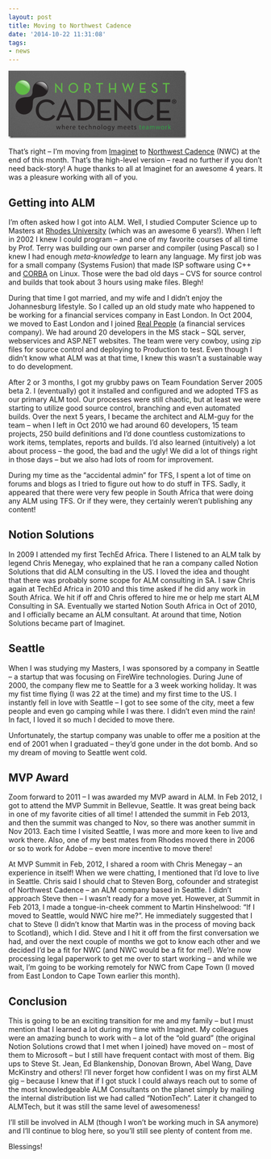 ```yaml
---
layout: post
title: Moving to Northwest Cadence
date: '2014-10-22 11:31:08'
tags:
- news
---
```


[![image](/assets/images/files/8bab2469-3cb3-4506-b820-9ab1a8060532.png "image")](/assets/images/files/33627038-56b5-4b36-b78e-b436ab752571.png)<!--kg-card-end: html-->

That’s right – I’m moving from [Imaginet](http://www.imaginet.com) to [Northwest Cadence](http://www.nwcadence.com/) (NWC) at the end of this month. That’s the high-level version – read no further if you don’t need back-story! A huge thanks to all at Imaginet for an awesome 4 years. It was a pleasure working with all of you.

## Getting into ALM

I’m often asked how I got into ALM. Well, I studied Computer Science up to Masters at [Rhodes University](http://www.ru.ac.za/) (which was an awesome 6 years!). When I left in 2002 I knew I could program – and one of my favorite courses of all time by Prof. Terry was building our own parser and compiler (using Pascal) so I knew I had enough _meta-knowledge_ to learn any language. My first job was for a small company (Systems Fusion) that made ISP software using C++ and [CORBA](http://en.wikipedia.org/wiki/Common_Object_Request_Broker_Architecture) on Linux. Those were the bad old days – CVS for source control and builds that took about 3 hours using make files. Blegh!

During that time I got married, and my wife and I didn’t enjoy the Johannesburg lifestyle. So I called up an old study mate who happened to be working for a financial services company in East London. In Oct 2004, we moved to East London and I joined [Real People](http://www.realpeople.co.za/) (a financial services company). We had around 20 developers in the MS stack – SQL server, webservices and ASP.NET websites. The team were very cowboy, using zip files for source control and deploying to Production to test. Even though I didn’t know what ALM was at that time, I knew this wasn’t a sustainable way to do development.

After 2 or 3 months, I got my grubby paws on Team Foundation Server 2005 beta 2. I (eventually) got it installed and configured and we adopted TFS as our primary ALM tool. Our processes were still chaotic, but at least we were starting to utilize good source control, branching and even automated builds. Over the next 5 years, I became the architect and ALM-guy for the team – when I left in Oct 2010 we had around 60 developers, 15 team projects, 250 build definitions and I’d done countless customizations to work items, templates, reports and builds. I’d also learned (intuitively) a lot about process – the good, the bad and the ugly! We did a lot of things right in those days – but we also had lots of room for improvement.

During my time as the “accidental admin” for TFS, I spent a lot of time on forums and blogs as I tried to figure out how to do stuff in TFS. Sadly, it appeared that there were very few people in South Africa that were doing any ALM using TFS. Or if they were, they certainly weren’t publishing any content!

## Notion Solutions

In 2009 I attended my first TechEd Africa. There I listened to an ALM talk by legend Chris Menegay, who explained that he ran a company called Notion Solutions that did ALM consulting in the US. I loved the idea and thought that there was probably some scope for ALM consulting in SA. I saw Chris again at TechEd Africa in 2010 and this time asked if he did any work in South Africa. We hit if off and Chris offered to hire me or help me start ALM Consulting in SA. Eventually we started Notion South Africa in Oct of 2010, and I officially became an ALM consultant. At around that time, Notion Solutions became part of Imaginet.

## Seattle

When I was studying my Masters, I was sponsored by a company in Seattle – a startup that was focusing on FireWire technologies. During June of 2000, the company flew me to Seattle for a 3 week working holiday. It was my fist time flying (I was 22 at the time) and my first time to the US. I instantly fell in love with Seattle – I got to see some of the city, meet a few people and even go camping while I was there. I didn’t even mind the rain! In fact, I loved it so much I decided to move there.

Unfortunately, the startup company was unable to offer me a position at the end of 2001 when I graduated – they’d gone under in the dot bomb. And so my dream of moving to Seattle went cold.

## MVP Award

Zoom forward to 2011 – I was awarded my MVP award in ALM. In Feb 2012, I got to attend the MVP Summit in Bellevue, Seattle. It was great being back in one of my favorite cities of all time! I attended the summit in Feb 2013, and then the summit was changed to Nov, so there was another summit in Nov 2013. Each time I visited Seattle, I was more and more keen to live and work there. Also, one of my best mates from Rhodes moved there in 2006 or so to work for Adobe – even more incentive to move there!

At MVP Summit in Feb, 2012, I shared a room with Chris Menegay – an experience in itself! When we were chatting, I mentioned that I’d love to live in Seattle. Chris said I should chat to Steven Borg, cofounder and strategist of Northwest Cadence – an ALM company based in Seattle. I didn’t approach Steve then – I wasn’t ready for a move yet. However, at Summit in Feb 2013, I made a tongue-in-cheek comment to Martin Hinshelwood: “If I moved to Seattle, would NWC hire me?”. He immediately suggested that I chat to Steve (I didn’t know that Martin was in the process of moving back to Scotland), which I did. Steve and I hit it off from the first conversation we had, and over the next couple of months we got to know each other and we decided I’d be a fit for NWC (and NWC would be a fit for me!). We’re now processing legal paperwork to get me over to start working – and while we wait, I’m going to be working remotely for NWC from Cape Town (I moved from East London to Cape Town earlier this month).

## Conclusion

This is going to be an exciting transition for me and my family – but I must mention that I learned a lot during my time with Imaginet. My colleagues were an amazing bunch to work with – a lot of the “old guard” (the original Notion Solutions crowd that I met when I joined) have moved on – most of them to Microsoft – but I still have frequent contact with most of them. Big ups to Steve St. Jean, Ed Blankenship, Donovan Brown, Abel Wang, Dave McKinstry and others! I’ll never forget how confident I was on my first ALM gig – because I knew that if I got stuck I could always reach out to some of the most knowledgeable ALM Consultants on the planet simply by mailing the internal distribution list we had called “NotionTech”. Later it changed to ALMTech, but it was still the same level of awesomeness!

I’ll still be involved in ALM (though I won’t be working much in SA anymore) and I’ll continue to blog here, so you’ll still see plenty of content from me.

Blessings!

